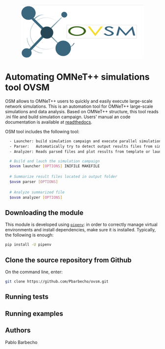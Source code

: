 <p align="center">
  <img src="logo/logo.png" width="400">
</p>

# Automating OMNeT++ simulations tool OVSM #

OSM allows to OMNeT++ users to quickly and easily execute large-scale network simulations. 
This is an automation tool for OMNeT++ large-scale simulations and data analysis.
Based on OMNeT++ structure, this tool reads .ini file and build simulation campaign.
Users' manual an code documentation is available at [readthedocs][rtd].

OSM tool includes the following tool:    
```bash
  - Launcher: build simulation campaign and execute parallel simulations in batches.
  - Parser:   Automatically try to detect output results files from simulation campaign (.vec,.sca, custom format) and convert those to an unique output file. 
  - Analyzer: Reads parsed files and plot results from template or launch an interactive plot in a web browser (pyvot tables). 
```

```bash
  # Build and lauch the simulation campaign
  $ovsm launcher [OPTIONS] INIFILE MAKEFILE

  # Summarize result files located in output folder
  $ovsm parser [OPTIONS] 

  # Analyze summarized file 
  $ovsm analyzer [OPTIONS] 
```


## Downloading the module ##

This module is developed using
[`pipenv`](https://pipenv.readthedocs.io/en/latest/): in order to correctly
manage virtual environments and install dependencies, make sure it is installed.
Typically, the following is enough:

```bash
pip install -U pipenv
```

## Clone the source repository from Github ##

On the command line, enter:
```bash
git clone https://github.com/Pbarbecho/ovsm.git
```

## Running tests ##

## Running examples ##

## Authors ##

Pablo Barbecho

[rtd]: https://omnetsimulationmanager.readthedocs.io